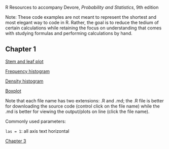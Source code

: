 R Resources to accompany Devore, *Probability and Statistics*, 9th edition

Note: These code examples are not meant to represent the shortest and most elegant way to code in R. Rather, the goal is to reduce the tedium of certain calculations while retaining the focus on understanding that comes with studying formulas and performing calculations by hand.

## Chapter 1

[Stem and leaf plot](StemandLeafPlot.md)

[Frequency histogram](FrequencyHistogram.md)

[Density histogram](DensityHistogram.md)

[Boxplot](Boxplot.md)

Note that each file name has two extensions: .R and .md; the .R file is better for downloading the source code (control click on the file name) while the .md is better for viewing the output/plots on line (click the file name).

Commonly used parameters:

`las = 1`:   all axis text horizontal

[Chapter 3](Chapter3.md)
